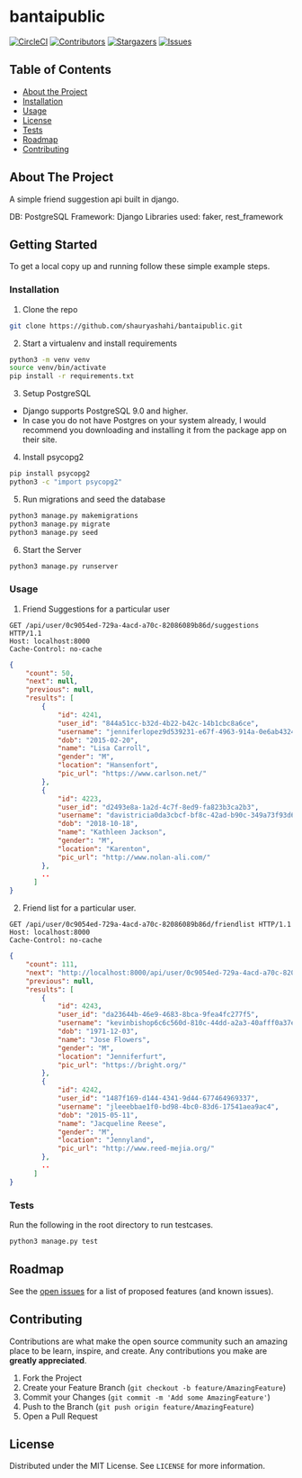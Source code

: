 # bantaipublic

[![CircleCI](https://circleci.com/gh/shauryashahi/bantaipublic.svg?style=svg)](https://circleci.com/gh/shauryashahi/bantaipublic)
[![Contributors](https://img.shields.io/github/contributors/shauryashahi/bantaipublic.svg)](https://GitHub.com/shauryashahi/bantaipublic/graphs/contributors/)
[![Stargazers](https://img.shields.io/github/stars/shauryashahi/bantaipublic.svg?style=social&label=Star&maxAge=2592000)](https://GitHub.com/shauryashahi/bantaipublic/stargazers/)
[![Issues](https://img.shields.io/github/issues/shauryashahi/bantaipublic.svg)](https://GitHub.com/shauryashahi/bantaipublic/issues/)

<!-- TABLE OF CONTENTS -->
## Table of Contents

* [About the Project](#about-the-project)
* [Installation](#installation)
* [Usage](#usage)
* [License](#license)
* [Tests](#tests)
* [Roadmap](#roadmap)
* [Contributing](#contributing)

<!-- ABOUT THE PROJECT -->
## About The Project

A simple friend suggestion api built in django.

DB: PostgreSQL
Framework: Django
Libraries used: faker, rest_framework

<!-- GETTING STARTED -->
## Getting Started

To get a local copy up and running follow these simple example steps.

### Installation

1. Clone the repo
```sh
git clone https://github.com/shauryashahi/bantaipublic.git
```
2. Start a virtualenv and install requirements
```sh
python3 -m venv venv
source venv/bin/activate
pip install -r requirements.txt
```
3. Setup PostgreSQL
- Django supports PostgreSQL 9.0 and higher.
- In case you do not have Postgres on your system already, I would recommend you downloading and installing it from the package app on their site.
4. Install psycopg2
```sh
pip install psycopg2
python3 -c "import psycopg2"
```
5. Run migrations and seed the database
```sh
python3 manage.py makemigrations
python3 manage.py migrate
python3 manage.py seed
```
6. Start the Server
```sh
python3 manage.py runserver
```

### Usage

1. Friend Suggestions for a particular user
```
GET /api/user/0c9054ed-729a-4acd-a70c-82086089b86d/suggestions HTTP/1.1
Host: localhost:8000
Cache-Control: no-cache
```
```JSON
{
    "count": 50,
    "next": null,
    "previous": null,
    "results": [
        {
            "id": 4241,
            "user_id": "844a51cc-b32d-4b22-b42c-14b1cbc8a6ce",
            "username": "jenniferlopez9d539231-e67f-4963-914a-0e6ab43244e4",
            "dob": "2015-02-20",
            "name": "Lisa Carroll",
            "gender": "M",
            "location": "Hansenfort",
            "pic_url": "https://www.carlson.net/"
        },
        {
            "id": 4223,
            "user_id": "d2493e8a-1a2d-4c7f-8ed9-fa823b3ca2b3",
            "username": "davistricia0da3cbcf-bf8c-42ad-b90c-349a73f93d65",
            "dob": "2018-10-18",
            "name": "Kathleen Jackson",
            "gender": "M",
            "location": "Karenton",
            "pic_url": "http://www.nolan-ali.com/"
        },
        ..
      ]
}
```

2. Friend list for a particular user.
```
GET /api/user/0c9054ed-729a-4acd-a70c-82086089b86d/friendlist HTTP/1.1
Host: localhost:8000
Cache-Control: no-cache
```
```JSON
{
    "count": 111,
    "next": "http://localhost:8000/api/user/0c9054ed-729a-4acd-a70c-82086089b86d/friendlist?limit=100&offset=100",
    "previous": null,
    "results": [
        {
            "id": 4243,
            "user_id": "da23644b-46e9-4683-8bca-9fea4fc277f5",
            "username": "kevinbishop6c6c560d-810c-44dd-a2a3-40afff0a37ef",
            "dob": "1971-12-03",
            "name": "Jose Flowers",
            "gender": "M",
            "location": "Jenniferfurt",
            "pic_url": "https://bright.org/"
        },
        {
            "id": 4242,
            "user_id": "1487f169-d144-4341-9d44-677464969337",
            "username": "jleeebbae1f0-bd98-4bc0-83d6-17541aea9ac4",
            "dob": "2015-05-11",
            "name": "Jacqueline Reese",
            "gender": "M",
            "location": "Jennyland",
            "pic_url": "http://www.reed-mejia.org/"
        },
        ..
      ]
}
```

### Tests
Run the following in the root directory to run testcases.
```sh
python3 manage.py test
```

<!-- ROADMAP -->
## Roadmap

See the [open issues](https://github.com/shauryashahi/bantaipublic/issues) for a list of proposed features (and known issues).

<!-- CONTRIBUTING -->
## Contributing

Contributions are what make the open source community such an amazing place to be learn, inspire, and create. Any contributions you make are **greatly appreciated**.

1. Fork the Project
2. Create your Feature Branch (`git checkout -b feature/AmazingFeature`)
3. Commit your Changes (`git commit -m 'Add some AmazingFeature'`)
4. Push to the Branch (`git push origin feature/AmazingFeature`)
5. Open a Pull Request

<!-- LICENSE -->
## License

Distributed under the MIT License. See `LICENSE` for more information.

